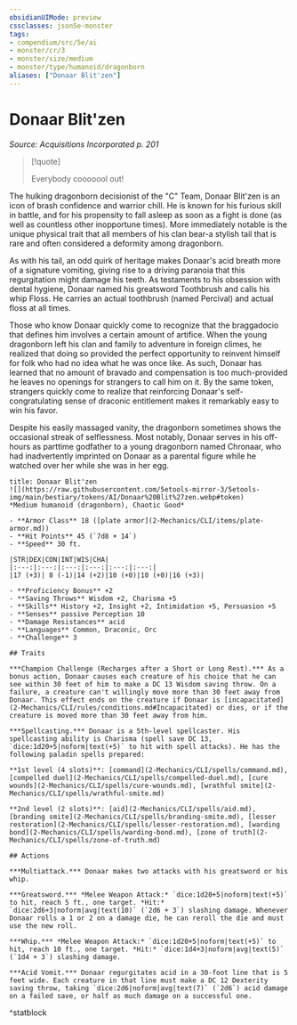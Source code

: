 ```yaml
---
obsidianUIMode: preview
cssclasses: json5e-monster
tags:
- compendium/src/5e/ai
- monster/cr/3
- monster/size/medium
- monster/type/humanoid/dragonborn
aliases: ["Donaar Blit'zen"]
---
```

# Donaar Blit'zen
*Source: Acquisitions Incorporated p. 201*  

> [!quote]  
> 
> Everybody cooooool out!

The hulking dragonborn decisionist of the "C" Team, Donaar Blit'zen is an icon of brash confidence and warrior chill. He is known for his furious skill in battle, and for his propensity to fall asleep as soon as a fight is done (as well as countless other inopportune times). More immediately notable is the unique physical trait that all members of his clan bear-a stylish tail that is rare and often considered a deformity among dragonborn.

As with his tail, an odd quirk of heritage makes Donaar's acid breath more of a signature vomiting, giving rise to a driving paranoia that this regurgitation might damage his teeth. As testaments to his obsession with dental hygiene, Donaar named his greatsword Toothbrush and calls his whip Floss. He carries an actual toothbrush (named Percival) and actual floss at all times.

Those who know Donaar quickly come to recognize that the braggadocio that defines him involves a certain amount of artifice. When the young dragonborn left his clan and family to adventure in foreign climes, he realized that doing so provided the perfect opportunity to reinvent himself for folk who had no idea what he was once like. As such, Donaar has learned that no amount of bravado and compensation is too much-provided he leaves no openings for strangers to call him on it. By the same token, strangers quickly come to realize that reinforcing Donaar's self-congratulating sense of draconic entitlement makes it remarkably easy to win his favor.

Despite his easily massaged vanity, the dragonborn sometimes shows the occasional streak of selflessness. Most notably, Donaar serves in his off-hours as parttime godfather to a young dragonborn named Chronaar, who had inadvertently imprinted on Donaar as a parental figure while he watched over her while she was in her egg.

```ad-statblock
title: Donaar Blit'zen
![](https://raw.githubusercontent.com/5etools-mirror-3/5etools-img/main/bestiary/tokens/AI/Donaar%20Blit%27zen.webp#token)
*Medium humanoid (dragonborn), Chaotic Good*

- **Armor Class** 18 ([plate armor](2-Mechanics/CLI/items/plate-armor.md))
- **Hit Points** 45 (`7d8 + 14`)
- **Speed** 30 ft.

|STR|DEX|CON|INT|WIS|CHA|
|:---:|:---:|:---:|:---:|:---:|:---:|
|17 (+3)| 8 (-1)|14 (+2)|10 (+0)|10 (+0)|16 (+3)|

- **Proficiency Bonus** +2
- **Saving Throws** Wisdom +2, Charisma +5
- **Skills** History +2, Insight +2, Intimidation +5, Persuasion +5
- **Senses** passive Perception 10
- **Damage Resistances** acid
- **Languages** Common, Draconic, Orc
- **Challenge** 3

## Traits

***Champion Challenge (Recharges after a Short or Long Rest).*** As a bonus action, Donaar causes each creature of his choice that he can see within 30 feet of him to make a DC 13 Wisdom saving throw. On a failure, a creature can't willingly move more than 30 feet away from Donaar. This effect ends on the creature if Donaar is [incapacitated](2-Mechanics/CLI/rules/conditions.md#Incapacitated) or dies, or if the creature is moved more than 30 feet away from him.

***Spellcasting.*** Donaar is a 5th-level spellcaster. His spellcasting ability is Charisma (spell save DC 13, `dice:1d20+5|noform|text(+5)` to hit with spell attacks). He has the following paladin spells prepared:

**1st level (4 slots)**: [command](2-Mechanics/CLI/spells/command.md), [compelled duel](2-Mechanics/CLI/spells/compelled-duel.md), [cure wounds](2-Mechanics/CLI/spells/cure-wounds.md), [wrathful smite](2-Mechanics/CLI/spells/wrathful-smite.md)

**2nd level (2 slots)**: [aid](2-Mechanics/CLI/spells/aid.md), [branding smite](2-Mechanics/CLI/spells/branding-smite.md), [lesser restoration](2-Mechanics/CLI/spells/lesser-restoration.md), [warding bond](2-Mechanics/CLI/spells/warding-bond.md), [zone of truth](2-Mechanics/CLI/spells/zone-of-truth.md)

## Actions

***Multiattack.*** Donaar makes two attacks with his greatsword or his whip.

***Greatsword.*** *Melee Weapon Attack:* `dice:1d20+5|noform|text(+5)` to hit, reach 5 ft., one target. *Hit:* `dice:2d6+3|noform|avg|text(10)` (`2d6 + 3`) slashing damage. Whenever Donaar rolls a 1 or 2 on a damage die, he can reroll the die and must use the new roll.

***Whip.*** *Melee Weapon Attack:* `dice:1d20+5|noform|text(+5)` to hit, reach 10 ft., one target. *Hit:* `dice:1d4+3|noform|avg|text(5)` (`1d4 + 3`) slashing damage.

***Acid Vomit.*** Donaar regurgitates acid in a 30-foot line that is 5 feet wide. Each creature in that line must make a DC 12 Dexterity saving throw, taking `dice:2d6|noform|avg|text(7)` (`2d6`) acid damage on a failed save, or half as much damage on a successful one.
```
^statblock